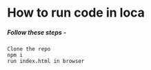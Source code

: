 <h1>How to run code in loca</h1>

<h5>Follow these steps - </h5>
<code>Clone the repo</code><br>
<code>npm i</code><br>
<code>run index.html in browser</code>

